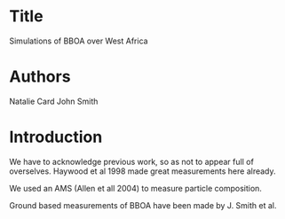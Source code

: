 # Title
Simulations of BBOA over West Africa

# Authors
Natalie Card
John Smith

# Introduction
We have to acknowledge previous work, so as not to appear full of overselves.
Haywood et al 1998 made great measurements here already.

We used an AMS (Allen et all 2004) to measure particle composition.

Ground based measurements of BBOA have been made by J. Smith et al. 